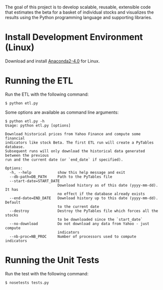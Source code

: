The goal of this project is to develop scalable, reusable, extensible code that estimates the beta 
for a basket of individual stocks and visualizes the results using the Python programming language 
and supporting libraries.

# Install Development Environment (Linux)

Download and install [Anaconda2-4.0](https://www.continuum.io/downloads) for Linux.

# Running the ETL

Run the ETL with the following command:

`$ python etl.py`

Some options are available as command line arguments:

```
$ python etl.py -h
Usage: python etl.py [options]

Download historical prices from Yahoo Finance and compute some financial
indicators like stock Beta. The first ETL run will create a PyTables database.
Subsequent runs will only download the historical data generated between the previous
run and the current date (or `end_date` if specified).

Options:
  -h, --help            show this help message and exit
  --db-path=DB_PATH     Path to the PyTables file
  --start-date=START_DATE
                        Download history as of this date (yyyy-mm-dd). It has
                        no effect if the database already exists
  --end-date=END_DATE   Download history up to this date (yyyy-mm-dd). Default
                        to the current date
  --destroy             Destroy the PyTables file which forces all the stocks
                        to be downloaded since the `start_date`
  --no-download         Do not download any data from Yahoo - just compute
                        indicators
  --nb-proc=NB_PROC     Number of processors used to compute indicators
```

# Running the Unit Tests

Run the test with the following command:

`$ nosetests tests.py`
